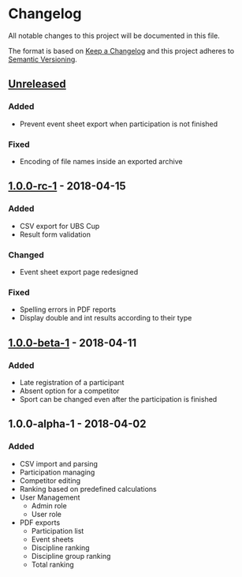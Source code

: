 # Changelog
All notable changes to this project will be documented in this file.

The format is based on [Keep a Changelog](https://keepachangelog.com/en/1.0.0/)
and this project adheres to [Semantic Versioning](https://semver.org/spec/v2.0.0.html).

## [Unreleased]

### Added
* Prevent event sheet export when participation is not finished

### Fixed
* Encoding of file names inside an exported archive

## [1.0.0-rc-1] - 2018-04-15

### Added
* CSV export for UBS Cup
* Result form validation

### Changed
* Event sheet export page redesigned

### Fixed
* Spelling errors in PDF reports
* Display double and int results according to their type

## [1.0.0-beta-1] - 2018-04-11

### Added
* Late registration of a participant
* Absent option for a competitor
* Sport can be changed even after the participation is finished

## 1.0.0-alpha-1 - 2018-04-02

### Added
* CSV import and parsing
* Participation managing
* Competitor editing
* Ranking based on predefined calculations
* User Management
    * Admin role
    * User role
* PDF exports
    * Participation list
    * Event sheets
    * Discipline ranking
    * Discipline group ranking
    * Total ranking

[Unreleased]: https://github.com/BilledTrain380/sporttag-psa/compare/1.0.0-rc-1...HEAD
[1.0.0-rc-1]: https://github.com/BilledTrain380/sporttag-psa/compare/1.0.0-beta-1...1.0.0-rc-1
[1.0.0-beta-1]: https://github.com/BilledTrain380/sporttag-psa/compare/1.0.0-alpha-1...1.0.0-beta-1